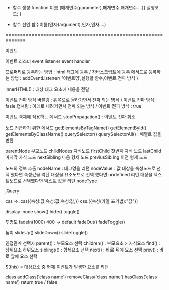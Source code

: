 - 함수 생성
  function 이름 (매개변수(parameter),매개변수,매개변수....){
  실행코드;
  }

- 함수 선언
  함수이름(인자(argument),인자,인자....)

=============================================================

이벤트

이벤트 리스너 event listener event handler

프로퍼티로 등록하는 방법 : html 태그에 등록 / 자바스크립트에 등록
메서드로 등록하는 방법 : addEventListener( '이벤트명',실행할 함수,이벤트 전파 방식 )

innerHTML() : 대상 태그 요소에 내용을 전달

이벤트 전파 방식
버블링 : 위쪽으로 올라가면서 전파 되는 방식 / 이벤트 전파 방식 : fasle
캡쳐링 : 아래로 내려가면서 전파 되는 방식 / 이벤트 전파 방식 : true

이벤트 객체에 적용하는 메서드
stopPropagation() : 이벤트 전파 취소

노드 전급하기 위한 메서드
getElementsByTagName()
getElementById()
getElementsByClassName()
querySelector()
querySelectorAll() : 배열로 값을 반환

parentNode 부모노드
childNodes 자식노드
firstChild 첫번째 자식 노드
lastChild 마지막 자식 노드
nextSibling 다음 형제 노드
previusSibling 이전 형제 노드

노드의 정보 추출
nodeName : 태그명을 리턴
nodeValue : 값
대상을 속성노드로 선택 했다면 속성값을 리턴
대상을 요소노드로 선택 했다면 undefined 리턴
대상을 텍스트노드로 선택했다면 텍스트 값을 리턴
nodeType

jQuery

css => .css({속성:값,속성:값,속성:값,}) css.({속성(카멜 표기법):"값"})

display :none
show()
hide()
toggle()

투명도
fadeIn(1000) 400 -> default
fadeOut()
fadeToggle()

높이
slideUp()
slideDown()
slideToggle()

인접관계 선택자
parent() : 부모요소 선택
children() : 부모요소 > 자식요소
find() : 상위요소 하위요소
siblings() : 형제요소 선택
next() : 바로 뒤에 요소 선택
prev() : 바로 앞에 요소 선택

$(this) = 대상요소 중 현재 이벤트가 발생한 요소를 리턴

class
addClass('class name')
removeClass('class name')
hasClass('class name') return true / false
